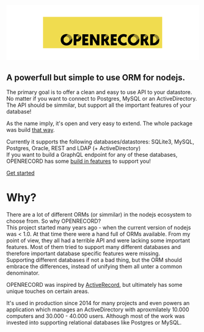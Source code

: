 ![OpenRecord](logo.png)

## A powerfull but simple to use ORM for nodejs.  
The primary goal is to offer a clean and easy to use API to your datastore. No matter if you want to connect to Postgres, MySQL or an ActiveDirectory. The API should be simmilar, but support all the important features of your database!

As the name imply, it's open and very easy to extend. The whole package was build [that way](./plugins.md#plugins).

Currently it supports the following databases/datastores: SQLite3, MySQL, Postgres, Oracle, REST and LDAP (+ ActiveDirectory)  
If you want to build a GraphQL endpoint for any of these databases, OPENRECORD has some [build in features](./graphql.md) to support you!

[Get started](./install.md)

# Why?

There are a lot of different ORMs (or simmilar) in the nodejs ecosystem to choose from. So why OPENRECORD?  
This project started many years ago - when the current version of nodejs was < 1.0. At that time there were a hand full of ORMs available.
From my point of view, they all had a terrible API and were lacking some important features. Most of them tried to support many different databases and therefore important database specific features were missing.  
Supporting different databases if not a bad thing, but the ORM should embrace the differences, instead of unifying them all unter a common denominator.

OPENRECORD was inspired by [ActiveRecord](http://guides.rubyonrails.org/active_record_basics.html), but ultimately has some unique touches on certain areas.

It's used in production since 2014 for many projects and even powers an application which manages an ActiveDirectory with aproxmilately 10.000 computers and 30.000 - 40.000 users.
Although most of the work was invested into supporting relational databases like Postgres or MySQL.